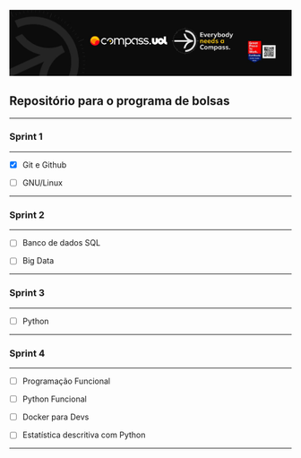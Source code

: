 [![Imagem da Compass](Compass.jpg)](https://www.linkedin.com/in/davy-carlos-costa-34510b214/)

## Repositório para o programa de bolsas
<hr>  
  
  
### Sprint 1
<hr>  

* [x] Git e Github  
* [ ] GNU/Linux
  
  
<hr>
  
  
### Sprint 2
<hr>  

* [ ] Banco de dados SQL
* [ ] Big Data
  
  
<hr>
  
  
### Sprint 3
<hr>  

* [ ] Python   
  
  
<hr>
  
  
### Sprint 4
<hr>  

* [ ] Programação Funcional  
* [ ] Python Funcional 
* [ ] Docker para Devs
* [ ] Estatística descritiva com Python
  
  
<hr>
